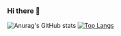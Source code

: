 ### Hi there 👋

![Anurag's GitHub stats](https://github-readme-stats.vercel.app/api?username=ParsaJafarian&show_icons=true&theme=tokyonight)
[![Top Langs](https://github-readme-stats.vercel.app/api/top-langs/?username=ParsaJafarian&layout=donut&show_icons=true&theme=tokyonight)](https://github.com/anuraghazra/github-readme-stats)
